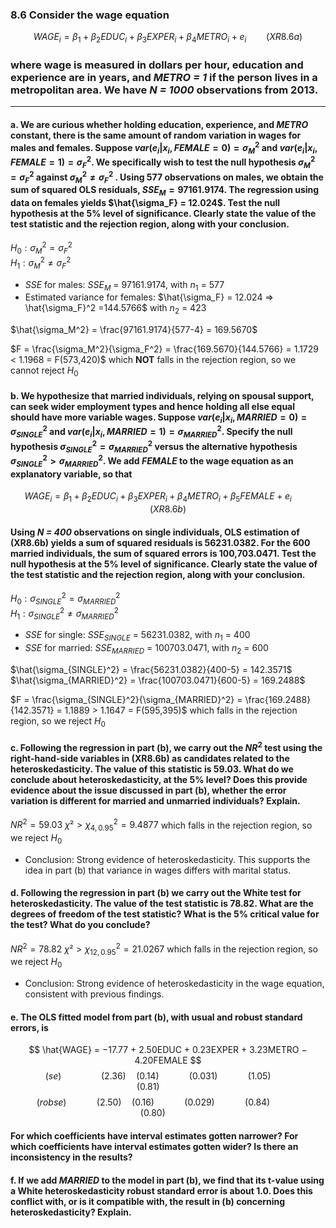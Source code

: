 ### 8.6 Consider the wage equation
$$
WAGE_i = \beta_1 + \beta_2EDUC_i + \beta_3EXPER_i + \beta_4METRO_i + e_i  \qquad (XR8.6a)
$$

### where wage is measured in dollars per hour, education and experience are in years, and *METRO = 1* if the person lives in a metropolitan area. We have *N = 1000* observations from 2013.
---

#### a. We are curious whether holding education, experience, and *METRO* constant, there is the same amount of random variation in wages for males and females. Suppose $var(e_i|x_i, FEMALE = 0) = \sigma_M^2$ and $var(e_i|x_i, FEMALE = 1) = \sigma_F^2$. We specifically wish to test the null hypothesis $\sigma_M^2 = \sigma_F^2$ against $\sigma_M^2 \neq \sigma_F^2$ . Using 577 observations on males, we obtain the sum of squared OLS residuals, $SSE_M = 97161.9174$. The regression using data on females yields $\hat{\sigma_F} = 12.024$. Test the null hypothesis at the 5% level of significance. Clearly state the value of the test statistic and the rejection region, along with your conclusion.

  
$H_0: \sigma_M^2 = \sigma_F^2$    
$H_1: \sigma_M^2 \neq \sigma_F^2$    

- $SSE$ for males: $SSE_M$ = 97161.9174, with $n_1$ = 577
- Estimated variance for females: $\hat{\sigma_F} = 12.024 ⇒ \hat{\sigma_F}^2 =144.5766$ with $n_2$ = 423    

$\hat{\sigma_M^2} = \frac{97161.9174}{577-4} = 169.5670$   

$F = \frac{\sigma_M^2}{\sigma_F^2} = \frac{169.5670}{144.5766} = 1.1729 < 1.1968 = F(573,420)$ which **NOT** falls in the rejection region, so we cannot reject $H_0$   



#### b. We hypothesize that married individuals, relying on spousal support, can seek wider employment types and hence holding all else equal should have more variable wages. Suppose $var(e_i|x_i, MARRIED = 0) = \sigma_{SINGLE}^2$ and $var(e_i|x_i, MARRIED = 1) = \sigma_{MARRIED}^2$. Specify the null hypothesis  $\sigma_{SINGLE}^2 = \sigma_ {MARRIED}^2$ versus the alternative hypothesis $\sigma_{SINGLE}^2 > \sigma_{MARRIED}^2$. We add *FEMALE* to the wage equation as an explanatory variable, so that
$$
WAGE_i = \beta_1 + \beta_2EDUC_i + \beta_3EXPER_i + \beta_4METRO_i + \beta_5FEMALE + e_i  \qquad (XR8.6b)
$$
#### Using *N = 400* observations on single individuals, OLS estimation of (XR8.6b) yields a sum of squared residuals is 56231.0382. For the 600 married individuals, the sum of squared errors is 100,703.0471. Test the null hypothesis at the 5% level of significance. Clearly state the value of the test statistic and the rejection region, along with your conclusion.

$H_0: \sigma_{SINGLE}^2 = \sigma_{MARRIED}^2$    
$H_1: \sigma_{SINGLE}^2 \neq \sigma_{MARRIED}^2$    

- $SSE$ for single: $SSE_{SINGLE}$ = 56231.0382, with $n_1$ = 400
- $SSE$ for married: $SSE_{MARRIED}$ = 100703.0471, with $n_2$ = 600    

$\hat{\sigma_{SINGLE}^2} = \frac{56231.0382}{400-5} = 142.3571$      
$\hat{\sigma_{MARRIED}^2} = \frac{100703.0471}{600-5} = 169.2488$      

$F = \frac{\sigma_{SINGLE}^2}{\sigma_{MARRIED}^2} = \frac{169.2488}{142.3571} = 1.1889 > 1.1647 = F(595,395)$ which falls in the rejection region, so we reject $H_0$  

#### c. Following the regression in part (b), we carry out the $NR^2$ test using the right-hand-side variables in (XR8.6b) as candidates related to the heteroskedasticity. The value of this statistic is 59.03. What do we conclude about heteroskedasticity, at the 5% level? Does this provide evidence about the issue discussed in part (b), whether the error variation is different for married and unmarried individuals? Explain.

$NR^2 = 59.03 ~ χ² > χ_{4, 0.95}^2 = 9.4877$ which falls in the rejection region, so we reject $H_0$

- Conclusion: Strong evidence of heteroskedasticity. This supports the idea in part (b) that variance in wages differs with marital status.

#### d. Following the regression in part (b) we carry out the White test for heteroskedasticity. The value of the test statistic is 78.82. What are the degrees of freedom of the test statistic? What is the 5% critical value for the test? What do you conclude?

$NR^2 = 78.82 ~ χ² > χ_{12, 0.95}^2 = 21.0267$ which falls in the rejection region, so we reject $H_0$

- Conclusion: Strong evidence of heteroskedasticity in the wage equation, consistent with previous findings.

#### e. The OLS fitted model from part (b), with usual and robust standard errors, is
$$
\hat{WAGE} = −17.77 + 2.50EDUC + 0.23EXPER + 3.23METRO − 4.20FEMALE
$$
$$
\qquad (se) \qquad  \qquad (2.36) \quad (0.14) \qquad  \quad (0.031) \qquad \quad (1.05) \qquad \qquad (0.81) \qquad \qquad 
$$
$$
\quad (robse) \qquad \quad (2.50) \quad (0.16) \qquad \quad (0.029) \qquad \quad (0.84) \qquad \qquad (0.80) \qquad \quad
$$

#### For which coefficients have interval estimates gotten narrower? For which coefficients have interval estimates gotten wider? Is there an inconsistency in the results?

#### f. If we add *MARRIED* to the model in part (b), we find that its t-value using a White heteroskedasticity robust standard error is about 1.0. Does this conflict with, or is it compatible with, the result in (b) concerning heteroskedasticity? Explain.
